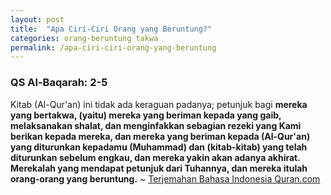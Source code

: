 ```yaml
---
layout: post
title:  "Apa Ciri-Ciri Orang yang Beruntung?"
categories: orang-beruntung takwa
permalink: /apa-ciri-ciri-orang-yang-beruntung
---
```


### QS Al-Baqarah: 2-5

Kitab (Al-Qur'an) ini tidak ada keraguan padanya; petunjuk bagi **mereka yang bertakwa, (yaitu) mereka yang beriman kepada yang gaib, melaksanakan shalat, dan menginfakkan sebagian rezeki yang Kami berikan kepada mereka, dan mereka yang beriman kepada (Al-Qur'an) yang diturunkan kepadamu (Muhammad) dan (kitab-kitab) yang telah diturunkan sebelum engkau, dan mereka yakin akan adanya akhirat. Merekalah yang mendapat petunjuk dari Tuhannya, dan mereka itulah orang-orang yang beruntung.** ~ [Terjemahan Bahasa Indonesia Quran.com](https://quran.com/2/2-5?translations=33)
